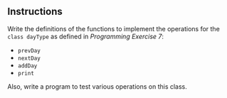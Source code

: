 ## Instructions
Write the definitions of the functions to implement the operations for the `class dayType` as defined in _Programming Exercise 7_: 
* `prevDay`
* `nextDay`
* `addDay`
* `print`



Also, write a program to test various operations on this class. 
